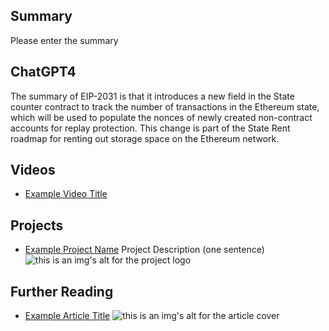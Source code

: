 ## Summary

Please enter the summary

## ChatGPT4

The summary of EIP-2031 is that it introduces a new field in the State counter contract to track the number of transactions in the Ethereum state, which will be used to populate the nonces of newly created non-contract accounts for replay protection. This change is part of the State Rent roadmap for renting out storage space on the Ethereum network.

## Videos

- [Example Video Title](https://www.youtube.com/watch?v=TDGq4aeevgY)

## Projects

- [Example Project Name](https://xxxx.xxx/xxxxx) Project Description (one sentence) ![this is an img's alt for the project logo](https://xxxx.xxx/project-logo.xxx)

## Further Reading

- [Example Article Title](https://xxxx.xxx/xxxxx) ![this is an img's alt for the article cover](https://xxxx.xxx/article-cover.xxx)
